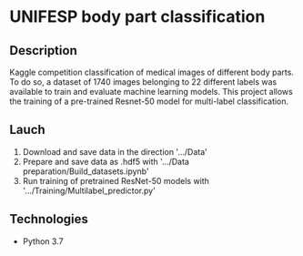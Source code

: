 # UNIFESP body part classification

## Description
Kaggle competition classification of medical images of different body parts. To do so, a dataset of 1740 images belonging to 22 different labels was available to train and evaluate machine learning models. This project allows the training of a pre-trained Resnet-50 model for multi-label classification.

## Lauch
1. Download and save data in the direction '.../Data'
2. Prepare and save data as .hdf5 with '.../Data preparation/Build_datasets.ipynb'
3. Run training of pretrained ResNet-50 models with '.../Training/Multilabel_predictor.py'

## Technologies
- Python 3.7
